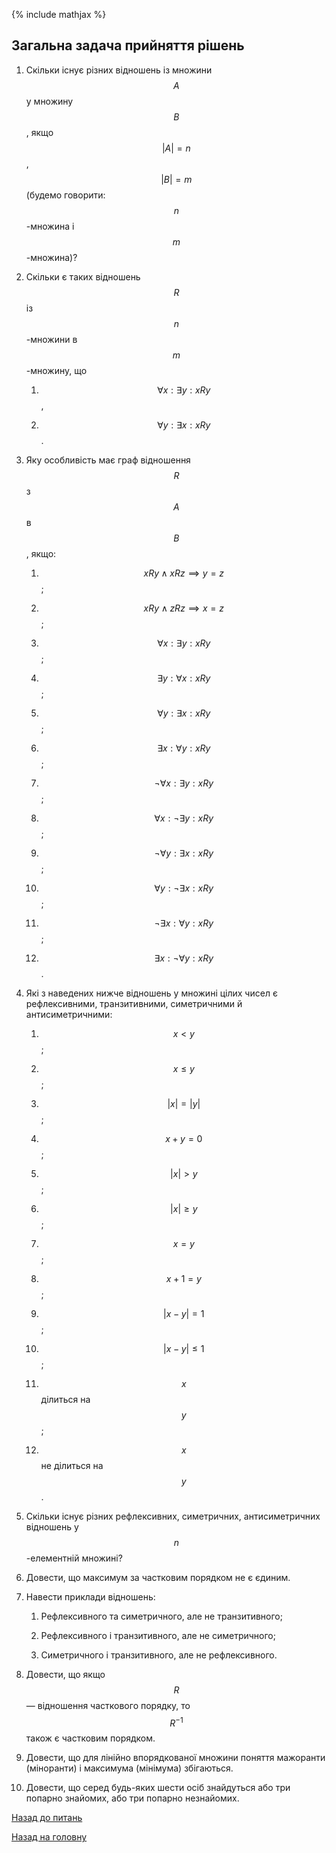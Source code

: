 <!-- 15.05 -->
{% include mathjax %}

## Загальна задача прийняття рішень

1. Скільки існує різних відношень із множини $$A$$ у множину $$B$$, якщо $$\vert A\vert = n$$, $$\vert B\vert = m$$ (будемо говорити: $$n$$-множина i $$m$$-множина)?

2. Скільки є таких відношень $$R$$ із $$n$$-множини в $$m$$-множину, що

	1. $$\forall x: \exists y: xRy$$,

	2. $$\forall y: \exists x: xRy$$.

3. Яку особливість має граф відношення $$R$$ з $$А$$ в $$В$$, якщо:

	1. $$xRy \land xRz \implies y = z$$;

	2. $$xRy \land zRz \implies x = z$$;

	3. $$\forall x: \exists y: xRy$$;

	4. $$\exists y: \forall x: xRy$$;

	5. $$\forall y: \exists x: xRy$$;

	6. $$\exists x: \forall y: xRy$$;

	7. $$\lnot \forall x: \exists y: xRy$$;

	8. $$\forall x: \lnot \exists y: xRy$$;

	9. $$\lnot \forall y: \exists x: xRy$$;

	10. $$\forall y: \lnot \exists x: xRy$$;

	11. $$\lnot \exists x: \forall y: xRy$$;

	12. $$\exists x: \lnot \forall y: xRy$$.

4. Які з наведених нижче відношень у множині цілих чисел є рефлексивними, транзитивними, симетричними й антисиметричними:

	1. $$x < y$$;

	2. $$x \le y$$;

	3. $$\vert x\vert = \vert y\vert$$;

	4. $$x + y = 0$$;

	5. $$\vert x\vert > y$$;

	6. $$\vert x\vert \ge y$$;

	7. $$x = y$$;

	8. $$x + 1 = y$$;

	9. $$\vert x - y\vert = 1$$;

	10. $$\vert x - y\vert \le 1$$;

	11. $$x$$ ділиться на $$y$$;

	12. $$x$$ не ділиться на $$y$$.

5. Скільки існує різних рефлексивних, симетричних, антисиметричних відношень у $$n$$-елементній множині?

6. Довести, що максимум за частковим порядком не є єдиним.

7. Навести приклади відношень:

	1. Рефлексивного та симетричного, але не транзитивного;

	2. Рефлексивного і транзитивного, але не симетричного;

	3. Симетричного і транзитивного, але не рефлексивного.

8. Довести, що якщо $$R$$ &mdash; відношення часткового порядку, то $$R^{-1}$$ також є частковим порядком.

9. Довести, що для лінійно впорядкованої множини поняття мажоранти (міноранти) і максимума (мінімума) збігаються.

10. Довести, що серед будь-яких шести осіб знайдуться або три попарно знайомих, або три попарно незнайомих.

[Назад до питань](README.md)

[Назад на головну](../README.md)